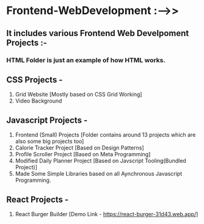 # Frontend-WebDevelopment :-->>

## It includes various Frontend Web Develpoment Projects :-

### HTML Folder is just an example of how HTML works.

## CSS Projects -

1. Grid Website [Mostly based on CSS Grid Working]
2. Video Background

## Javascript Projects -

1. Frontend (Small) Projects [Folder contains around 13 projects which are also some big projects too]
2. Calorie Tracker Project [Based on Design Patterns]
3. Profile Scroller Project [Based on Meta Programming]
4. Modified Daily Planner Project [Based on Javscript Tooling(Bundled Project)]
5. Made Some Simple Libraries based on all Aynchronous Javascript Programming.

## React Projects -

1. React Burger Builder [Demo Link - https://react-burger-31d43.web.app/]
